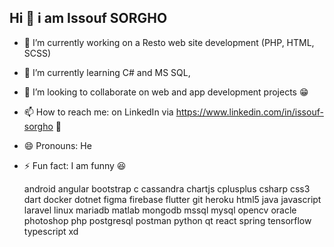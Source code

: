 ## Hi 👋 i am Issouf SORGHO 
- 🔭 I’m currently working on a Resto web site development (PHP, HTML, SCSS)
- 🌱 I’m currently learning C# and MS SQL,
- 👯 I’m looking to collaborate on web and app development projects 😁
- 📫 How to reach me: on LinkedIn via https://www.linkedin.com/in/issouf-sorgho 💙
- 😄 Pronouns: He
- ⚡ Fun fact: I am funny 😆

  android angular bootstrap c cassandra chartjs cplusplus csharp css3 dart docker dotnet figma firebase flutter git heroku html5 java javascript laravel linux mariadb matlab mongodb mssql mysql opencv oracle photoshop php postgresql postman python qt react spring tensorflow typescript xd
<!--
**SORISS2331332/SORISS2331332** is a ✨ _special_ ✨ repository because its `README.md` (this file) appears on your GitHub profile.

Here are some ideas to get you started:


-->
